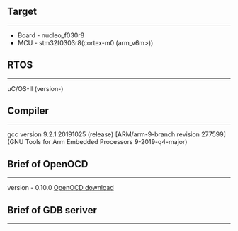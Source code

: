## Target
--------------
* Board - nucleo_f030r8
* MCU - stm32f0303r8(cortex-m0 (arm_v6m>))
## RTOS
--------------
uC/OS-II (version-)
## Compiler
--------------
gcc version 9.2.1 20191025 (release) [ARM/arm-9-branch revision 277599] (GNU Tools for Arm Embedded Processors 9-2019-q4-major)
## Brief of OpenOCD
--------------
version - 0.10.0
[OpenOCD download](https://github.com/xpack-dev-tools/openocd-xpack/releases)
## Brief of GDB seriver
--------------
